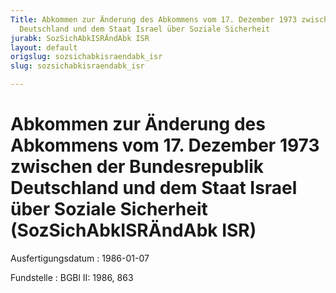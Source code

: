 ```yaml
---
Title: Abkommen zur Änderung des Abkommens vom 17. Dezember 1973 zwischen der Bundesrepublik
  Deutschland und dem Staat Israel über Soziale Sicherheit
jurabk: SozSichAbkISRÄndAbk ISR
layout: default
origslug: sozsichabkisraendabk_isr
slug: sozsichabkisraendabk_isr

---
```


# Abkommen zur Änderung des Abkommens vom 17. Dezember 1973 zwischen der Bundesrepublik Deutschland und dem Staat Israel über Soziale Sicherheit (SozSichAbkISRÄndAbk ISR)

Ausfertigungsdatum
:   1986-01-07

Fundstelle
:   BGBl II: 1986, 863

